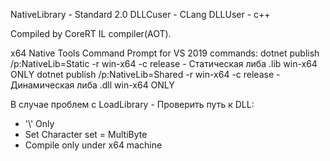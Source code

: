NativeLibrary - Standard 2.0
DLLCuser - CLang
DLLUser - c++

Compiled by CoreRT IL compiler(AOT).

x64 Native Tools Command Prompt for VS 2019 commands:
dotnet publish /p:NativeLib=Static -r win-x64 -c release - Статическая либа .lib win-x64 ONLY
dotnet publish /p:NativeLib=Shared -r win-x64 -c release - Динамическая либа .dll win-x64 ONLY

В случае проблем с LoadLibrary - Проверить путь к DLL:
- '\\' Only
- Set Character set = MultiByte
- Compile only under x64 machine